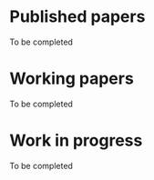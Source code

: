 # Published papers

To be completed

# Working papers

To be completed

# Work in progress

To be completed
